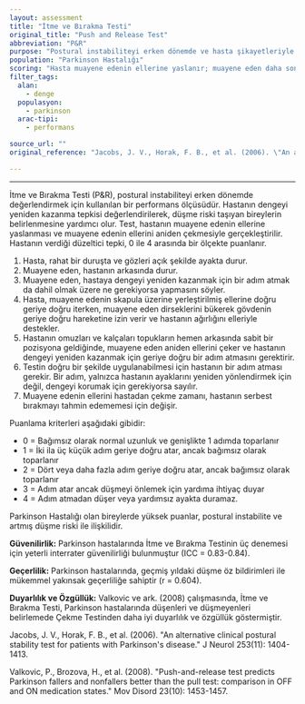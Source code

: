 ```yaml
---
layout: assessment
title: "İtme ve Bırakma Testi"
original_title: "Push and Release Test"
abbreviation: "P&R"
purpose: "Postural instabiliteyi erken dönemde ve hasta şikayetleriyle birlikte değerlendirmek. Düşme yaşamadan önce denge bozukluğu olan hastaların belirlenmesine yardımcı olabilir."
population: "Parkinson Hastalığı"
scoring: "Hasta muayene edenin ellerine yaslanır; muayene eden daha sonra ellerini aniden çeker. Puanlar, hastanın dengeyi yeniden kazanmaya çalışırken verdiği düzeltici yanıta göre belirlenir."
filter_tags:
  alan:
    - denge
  populasyon:
    - parkinson
  arac-tipi:
    - performans

source_url: ""
original_reference: "Jacobs, J. V., Horak, F. B., et al. (2006). \"An alternative clinical postural stability test for patients with Parkinson's disease.\" J Neurol 253(11): 1404-1413."

---
```

---


İtme ve Bırakma Testi (P&R), postural instabiliteyi erken dönemde değerlendirmek için kullanılan bir performans ölçüsüdür. Hastanın dengeyi yeniden kazanma tepkisi değerlendirilerek, düşme riski taşıyan bireylerin belirlenmesine yardımcı olur. Test, hastanın muayene edenin ellerine yaslanması ve muayene edenin ellerini aniden çekmesiyle gerçekleştirilir. Hastanın verdiği düzeltici tepki, 0 ile 4 arasında bir ölçekte puanlanır.


1. Hasta, rahat bir duruşta ve gözleri açık şekilde ayakta durur.
2. Muayene eden, hastanın arkasında durur.
3. Muayene eden, hastaya dengeyi yeniden kazanmak için bir adım atmak da dahil olmak üzere ne gerekiyorsa yapmasını söyler.
4. Hasta, muayene edenin skapula üzerine yerleştirilmiş ellerine doğru geriye doğru iterken, muayene eden dirseklerini bükerek gövdenin geriye doğru hareketine izin verir ve hastanın ağırlığını elleriyle destekler.
5. Hastanın omuzları ve kalçaları topukların hemen arkasında sabit bir pozisyona geldiğinde, muayene eden aniden ellerini çeker ve hastanın dengeyi yeniden kazanmak için geriye doğru bir adım atmasını gerektirir.
6. Testin doğru bir şekilde uygulanabilmesi için hastanın bir adım atması gerekir. Bir adım, yalnızca hastanın ayaklarını yeniden yönlendirmek için değil, dengeyi korumak için gerekiyorsa sayılır.
7. Muayene edenin ellerini hastadan çekme zamanı, hastanın serbest bırakmayı tahmin edememesi için değişir.


Puanlama kriterleri aşağıdaki gibidir:

*   0 = Bağımsız olarak normal uzunluk ve genişlikte 1 adımda toparlanır
*   1 = İki ila üç küçük adım geriye doğru atar, ancak bağımsız olarak toparlanır
*   2 = Dört veya daha fazla adım geriye doğru atar, ancak bağımsız olarak toparlanır
*   3 = Adım atar ancak düşmeyi önlemek için yardıma ihtiyaç duyar
*   4 = Adım atmadan düşer veya yardımsız ayakta duramaz.


Parkinson Hastalığı olan bireylerde yüksek puanlar, postural instabilite ve artmış düşme riski ile ilişkilidir.


**Güvenilirlik:** Parkinson hastalarında İtme ve Bırakma Testinin üç denemesi için yeterli interrater güvenilirliği bulunmuştur (ICC = 0.83-0.84).

**Geçerlilik:** Parkinson hastalarında, geçmiş yıldaki düşme öz bildirimleri ile mükemmel yakınsak geçerliliğe sahiptir (r = 0.604).

**Duyarlılık ve Özgüllük:** Valkovic ve ark. (2008) çalışmasında, İtme ve Bırakma Testi, Parkinson hastalarında düşenleri ve düşmeyenleri belirlemede Çekme Testinden daha iyi duyarlılık ve özgüllük göstermiştir.


Jacobs, J. V., Horak, F. B., et al. (2006). "An alternative clinical postural stability test for patients with Parkinson's disease." J Neurol 253(11): 1404-1413.

Valkovic, P., Brozova, H., et al. (2008). "Push-and-release test predicts Parkinson fallers and nonfallers better than the pull test: comparison in OFF and ON medication states." Mov Disord 23(10): 1453-1457.
```